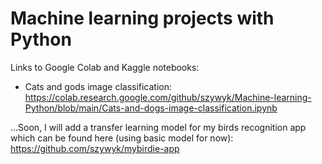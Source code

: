 # Machine learning projects with Python
Links to Google Colab and Kaggle notebooks:
* Cats and gods image classification: <https://colab.research.google.com/github/szywyk/Machine-learning-Python/blob/main/Cats-and-dogs-image-classification.ipynb>

...Soon, I will add a transfer learning model for my birds recognition app which can be found here (using basic model for now): <https://github.com/szywyk/mybirdie-app>
